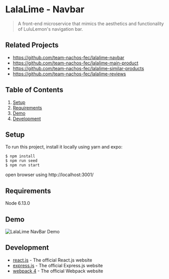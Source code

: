 # LalaLime - Navbar 

> A front-end microservice that mimics the aesthetics and functionality of LuluLemon's navigation bar.

## Related Projects

  - https://github.com/team-nachos-fec/lalalime-navbar
  - https://github.com/team-nachos-fec/lalalime-main-product
  - https://github.com/team-nachos-fec/lalalime-similar-products
  - https://github.com/team-nachos-fec/lalalime-reviews

## Table of Contents

1. [Setup](#Setup)
1. [Requirements](#requirements)
1. [Demo](#Demo)
1. [Development](#development)

## Setup
To run this project, install it locally using yarn and expo:

    $ npm install
    $ npm run seed
    $ npm run start

open browser using http://localhost:3001/  

## Requirements

Node 6.13.0

## Demo
![LalaLime NavBar Demo](https://fec-nav.s3-us-west-1.amazonaws.com/Demo.gif)

## Development
* [react.js](https://www.npmjs.com/package/react) - The official React.js website
* [express.js](https://www.npmjs.com/package/express) - The official Express.js website
* [webpack 4](https://www.npmjs.com/package/webpack) - The official Webpack website
